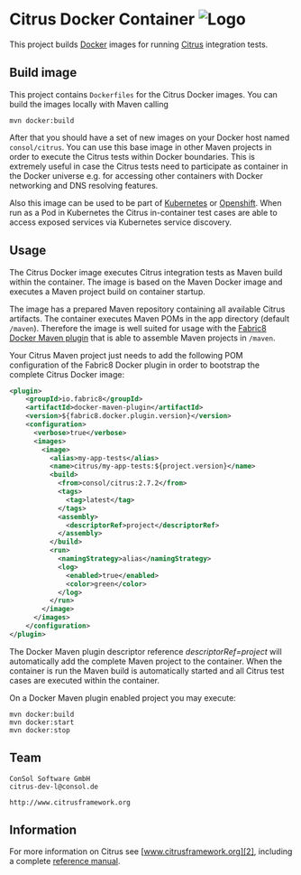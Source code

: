 Citrus Docker Container ![Logo][1]
==============

This project builds [Docker](https://www.docker.com/) images for running [Citrus](http://citrusframework.org) integration tests.

Build image
---------

This project contains `Dockerfiles` for the Citrus Docker images. You can build the images locally with Maven calling

```
mvn docker:build
```

After that you should have a set of new images on your Docker host named `consol/citrus`. You can use this base image in other
Maven projects in order to execute the Citrus tests within Docker boundaries. This is extremely useful in case the Citrus tests need
to participate as container in the Docker universe e.g. for accessing other containers with Docker networking and DNS resolving features.
 
Also this image can be used to be part of [Kubernetes](https://kubernetes.io/) or [Openshift](https://www.openshift.com/). When run as a 
Pod in Kubernetes the Citrus in-container test cases are able to access exposed services via Kubernetes service discovery.

Usage
---------

The Citrus Docker image executes Citrus integration tests as Maven build within the container. The
image is based on the Maven Docker image and executes a Maven project build on container startup.

The image has a prepared Maven repository containing all available Citrus artifacts. The container executes
Maven POMs in the app directory (default `/maven`). Therefore the image is well suited for usage with the
[Fabric8 Docker Maven plugin](https://github.com/fabric8io/docker-maven-plugin) that is able to assemble Maven projects in `/maven`. 

Your Citrus Maven project just needs to add the following POM configuration of the Fabric8 Docker plugin in order to
bootstrap the complete Citrus Docker image:

```xml
<plugin>
    <groupId>io.fabric8</groupId>
    <artifactId>docker-maven-plugin</artifactId>
    <version>${fabric8.docker.plugin.version}</version>
    <configuration>
      <verbose>true</verbose>
      <images>
        <image>
          <alias>my-app-tests</alias>
          <name>citrus/my-app-tests:${project.version}</name>
          <build>
            <from>consol/citrus:2.7.2</from>
            <tags>
              <tag>latest</tag>
            </tags>
            <assembly>
              <descriptorRef>project</descriptorRef>
            </assembly>
          </build>
          <run>
            <namingStrategy>alias</namingStrategy>
            <log>
              <enabled>true</enabled>
              <color>green</color>
            </log>
          </run>
        </image>
      </images>
    </configuration>
</plugin>
```

The Docker Maven plugin descriptor reference *descriptorRef=project* will automatically add the complete Maven project to the container.
When the container is run the Maven build is automatically started and all Citrus test cases are executed within the container.

On a Docker Maven plugin enabled project you may execute:

```
mvn docker:build
mvn docker:start
mvn docker:stop
```

Team
---------

```
ConSol Software GmbH
citrus-dev-l@consol.de

http://www.citrusframework.org
```

Information
---------

For more information on Citrus see [www.citrusframework.org][2], including
a complete [reference manual][3].

 [1]: http://www.citrusframework.org/img/brand-logo.png "Citrus"
 [2]: http://www.citrusframework.org
 [3]: http://www.citrusframework.org/reference/html/